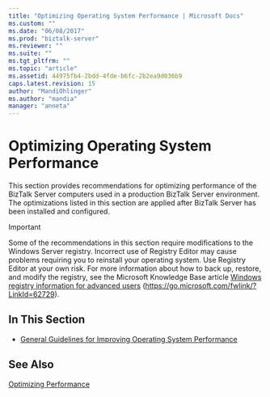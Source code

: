 ```yaml
---
title: "Optimizing Operating System Performance | Microsoft Docs"
ms.custom: ""
ms.date: "06/08/2017"
ms.prod: "biztalk-server"
ms.reviewer: ""
ms.suite: ""
ms.tgt_pltfrm: ""
ms.topic: "article"
ms.assetid: 44975fb4-2bdd-4fde-b6fc-2b2ea9d036b9
caps.latest.revision: 15
author: "MandiOhlinger"
ms.author: "mandia"
manager: "anneta"
---
```

# Optimizing Operating System Performance
This section provides recommendations for optimizing performance of the BizTalk Server computers used in a production BizTalk Server environment. The optimizations listed in this section are applied after BizTalk Server has been installed and configured.

> [!IMPORTANT]
>  Some of the recommendations in this section require modifications to the Windows Server registry. Incorrect use of Registry Editor may cause problems requiring you to reinstall your operating system. Use Registry Editor at your own risk. For more information about how to back up, restore, and modify the registry, see the Microsoft Knowledge Base article [Windows registry information for advanced users](https://go.microsoft.com/fwlink/?LinkId=62729) (https://go.microsoft.com/fwlink/?LinkId=62729).

## In This Section

-   [General Guidelines for Improving Operating System Performance](../technical-guides/general-guidelines-for-improving-operating-system-performance.md)

## See Also
 [Optimizing Performance](../technical-guides/optimizing-performance.md)